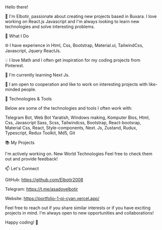 
Hello there!

👋 I'm Elbotir, passionate about creating new projects based in Buxara. I love working on React.js Javascript and I'm always looking to learn new technologies and solve interesting problems.

🚀 What I Do

🌐 I have experience in Html, Css, Bootstrap, Material.ui, TailwindCss, Javascript, Jquery ReactJs.

💡 I love Math and I often get inspiration for my coding projects from Pinterest.

🌱 I'm currently learning Next Js.

👯 I am open to cooperation and like to work on interesting projects with like-minded people.

🔧 Technologies & Tools

Below are some of the technologies and tools I often work with:

Telegram Bot, Web Bot Yaratish, Windows making, Komputer Bios, Html, Css, Javascript Sass, Scss, Tailwindcss, Bootstrap, React-bootsrap, Material Css, React, Style-components, Next. Js, Zustand, Rudux, Typescript, Redux Toolkit, Md5, Git 

📚 My Projects

I'm actively working on. New World Technologies Feel free to check them out and provide feedback!

📫 Let's Connect

GitHub: https://github.com/Elbotir2008

Telegram: https://t.me/asadovelbotir

Website: https://portfolio-1-pi-cyan.vercel.app/

Feel free to reach out if you share similar interests or if you have exciting projects in mind. I'm always open to new opportunities and collaborations!

Happy coding! 🚀
